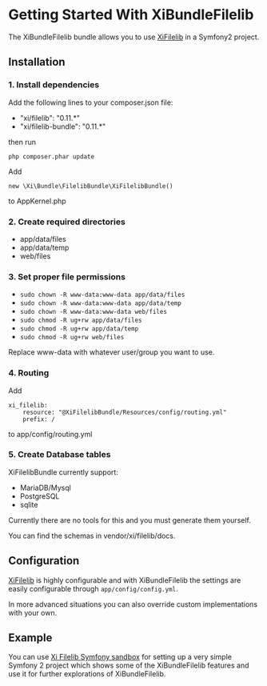 Getting Started With XiBundleFilelib
====================================

The XiBundleFilelib bundle allows you to use [XiFilelib](https://github.com/xi-project/xi-filelib) in a Symfony2 project.

## Installation

### 1. Install dependencies


Add the following lines to your composer.json file:

* "xi/filelib": "0.11.*"
* "xi/filelib-bundle": "0.11.*"

then run

`php composer.phar update`

Add

`new \Xi\Bundle\FilelibBundle\XiFilelibBundle()`

to AppKernel.php

### 2. Create required directories

* app/data/files
* app/data/temp
* web/files

### 3. Set proper file permissions

* `sudo chown -R www-data:www-data app/data/files`
* `sudo chown -R www-data:www-data app/data/temp`
* `sudo chown -R www-data:www-data web/files`
* `sudo chmod -R ug+rw app/data/files`
* `sudo chmod -R ug+rw app/data/temp`
* `sudo chmod -R ug+rw web/files`

Replace www-data with whatever user/group you want to use.

### 4. Routing

Add

```
xi_filelib:
    resource: "@XiFilelibBundle/Resources/config/routing.yml"
    prefix: /
```
to app/config/routing.yml

### 5. Create Database tables

XiFilelibBundle currently support:

* MariaDB/Mysql
* PostgreSQL
* sqlite

Currently there are no tools for this and you must generate them yourself.

You can find the schemas in vendor/xi/filelib/docs.

## Configuration

[XiFilelib](https://github.com/xi-project/xi-filelib) is highly configurable and with XiBundleFilelib the settings are easily configurable through `app/config/config.yml`.

In more advanced situations you can also override custom implementations with your own.

## Example

You can use [Xi Filelib Symfony sandbox](https://github.com/xi-project/xi-filelib-symfony-sandbox) for setting up a very simple Symfony 2 project which shows some of the XiBundleFilelib features and use it for further explorations of XiBundleFilelib.